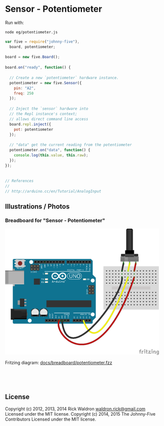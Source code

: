 <!--remove-start-->

# Sensor - Potentiometer





Run with:
```bash
node eg/potentiometer.js
```

<!--remove-end-->

```javascript
var five = require("johnny-five"),
  board, potentiometer;

board = new five.Board();

board.on("ready", function() {

  // Create a new `potentiometer` hardware instance.
  potentiometer = new five.Sensor({
    pin: "A2",
    freq: 250
  });

  // Inject the `sensor` hardware into
  // the Repl instance's context;
  // allows direct command line access
  board.repl.inject({
    pot: potentiometer
  });

  // "data" get the current reading from the potentiometer
  potentiometer.on("data", function() {
    console.log(this.value, this.raw);
  });
});


// References
//
// http://arduino.cc/en/Tutorial/AnalogInput

```


## Illustrations / Photos


### Breadboard for "Sensor - Potentiometer"



![docs/breadboard/potentiometer.png](breadboard/potentiometer.png)<br>

Fritzing diagram: [docs/breadboard/potentiometer.fzz](breadboard/potentiometer.fzz)

&nbsp;





&nbsp;

<!--remove-start-->

## License
Copyright (c) 2012, 2013, 2014 Rick Waldron <waldron.rick@gmail.com>
Licensed under the MIT license.
Copyright (c) 2014, 2015 The Johnny-Five Contributors
Licensed under the MIT license.

<!--remove-end-->
